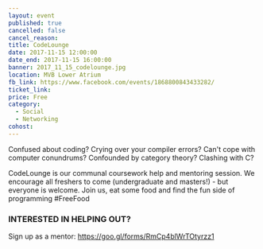 ```yaml
---
layout: event
published: true
cancelled: false
cancel_reason:
title: CodeLounge
date: 2017-11-15 12:00:00
date_end: 2017-11-15 16:00:00
banner: 2017_11_15_codelounge.jpg
location: MVB Lower Atrium
fb_link: https://www.facebook.com/events/1868800843433282/
ticket_link:
price: Free
category:
  - Social
  - Networking
cohost:
---
```


Confused about coding? Crying over your compiler errors? Can't cope with computer conundrums? Confounded by category theory? Clashing with C?

CodeLounge is our communal coursework help and mentoring session. We encourage all freshers to come (undergraduate and masters!) - but everyone is welcome.
Join us, eat some food and find the fun side of programming #FreeFood

### INTERESTED IN HELPING OUT?

Sign up as a mentor: https://goo.gl/forms/RmCp4blWrTOtyrzz1
